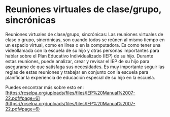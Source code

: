 # Reuniones virtuales de clase/grupo, sincrónicas
Reuniones virtuales de clase/grupo, sincrónicas: Las reuniones virtuales de clase o grupo, sincrónicas, son cuando todos se reúnen al mismo tiempo en un espacio virtual, como en línea o en la computadora. Es como tener una videollamada con la escuela de su hijo y otras personas importantes para hablar sobre el Plan Educativo Individualizado (IEP) de su hijo. Durante estas reuniones, puede analizar, crear y revisar el IEP de su hijo para asegurarse de que satisfaga sus necesidades. Es muy importante seguir las reglas de estas reuniones y trabajar en conjunto con la escuela para planificar la experiencia de educación especial de su hijo en la escuela.

Puedes encontrar más sobre esto en: [https://rcselpa.org/uploads/files/files/IEP%20Manual%2007-22.pdf#page=6](https://rcselpa.org/uploads/files/files/IEP%20Manual%2007-22.pdf#page=6)
